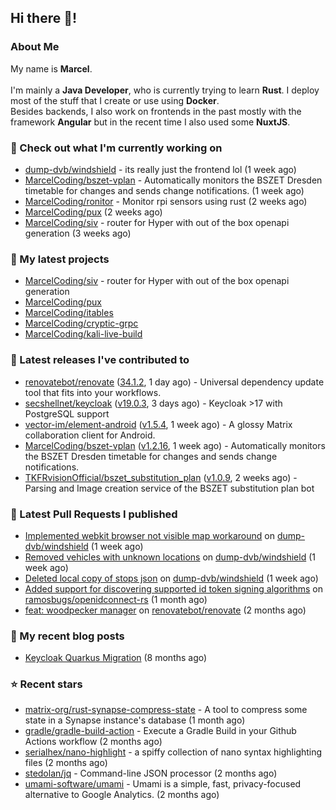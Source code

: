 ## Hi there 👋!




### About Me

My name is **Marcel**.
<br><br>
I'm mainly a **Java Developer**, who is currently trying to learn **Rust**. I deploy most of the stuff that I create or use using **Docker**.
<br>
Besides backends, I also work on frontends in the past mostly with the framework **Angular** but in the recent time I also used some **NuxtJS**. 



### 👷 Check out what I'm currently working on

- [dump-dvb/windshield](https://github.com/dump-dvb/windshield) - its really just the frontend lol (1 week ago)
- [MarcelCoding/bszet-vplan](https://github.com/MarcelCoding/bszet-vplan) - Automatically monitors the BSZET Dresden timetable for changes and sends change notifications.  (1 week ago)
- [MarcelCoding/ronitor](https://github.com/MarcelCoding/ronitor) - Monitor rpi sensors using rust (2 weeks ago)
- [MarcelCoding/pux](https://github.com/MarcelCoding/pux) (2 weeks ago)
- [MarcelCoding/siv](https://github.com/MarcelCoding/siv) - router for Hyper with out of the box openapi generation (3 weeks ago)

### 🌱 My latest projects

- [MarcelCoding/siv](https://github.com/MarcelCoding/siv) - router for Hyper with out of the box openapi generation
- [MarcelCoding/pux](https://github.com/MarcelCoding/pux)
- [MarcelCoding/itables](https://github.com/MarcelCoding/itables)
- [MarcelCoding/cryptic-grpc](https://github.com/MarcelCoding/cryptic-grpc)
- [MarcelCoding/kali-live-build](https://github.com/MarcelCoding/kali-live-build)

### 🔭 Latest releases I've contributed to

- [renovatebot/renovate](https://github.com/renovatebot/renovate) ([34.1.2](https://github.com/renovatebot/renovate/releases/tag/34.1.2), 1 day ago) - Universal dependency update tool that fits into your workflows.
- [secshellnet/keycloak](https://github.com/secshellnet/keycloak) ([v19.0.3](https://github.com/secshellnet/keycloak/releases/tag/v19.0.3), 3 days ago) - Keycloak &gt;17 with PostgreSQL support
- [vector-im/element-android](https://github.com/vector-im/element-android) ([v1.5.4](https://github.com/vector-im/element-android/releases/tag/v1.5.4), 1 week ago) - A glossy Matrix collaboration client for Android.
- [MarcelCoding/bszet-vplan](https://github.com/MarcelCoding/bszet-vplan) ([v1.2.16](https://github.com/MarcelCoding/bszet-vplan/releases/tag/v1.2.16), 1 week ago) - Automatically monitors the BSZET Dresden timetable for changes and sends change notifications. 
- [TKFRvisionOfficial/bszet_substitution_plan](https://github.com/TKFRvisionOfficial/bszet_substitution_plan) ([v1.0.9](https://github.com/TKFRvisionOfficial/bszet_substitution_plan/releases/tag/v1.0.9), 2 weeks ago) - Parsing and Image creation service of the BSZET substitution plan bot

### 🔨 Latest Pull Requests I published

- [Implemented webkit browser not visible map workaround](https://github.com/dump-dvb/windshield/pull/9) on [dump-dvb/windshield](https://github.com/dump-dvb/windshield) (1 week ago)
- [Removed vehicles with unknown locations](https://github.com/dump-dvb/windshield/pull/8) on [dump-dvb/windshield](https://github.com/dump-dvb/windshield) (1 week ago)
- [Deleted local copy of stops json](https://github.com/dump-dvb/windshield/pull/6) on [dump-dvb/windshield](https://github.com/dump-dvb/windshield) (1 week ago)
- [Added support for discovering supported id token signing algorithms](https://github.com/ramosbugs/openidconnect-rs/pull/87) on [ramosbugs/openidconnect-rs](https://github.com/ramosbugs/openidconnect-rs) (1 month ago)
- [feat: woodpecker manager](https://github.com/renovatebot/renovate/pull/17297) on [renovatebot/renovate](https://github.com/renovatebot/renovate) (2 months ago)

### 📜 My recent blog posts

- [Keycloak Quarkus Migration](https://m4rc3l.de/blog/keycloak-quarkus-migration) (8 months ago)

### ⭐ Recent stars

- [matrix-org/rust-synapse-compress-state](https://github.com/matrix-org/rust-synapse-compress-state) - A tool to compress some state in a Synapse instance&#39;s database (1 month ago)
- [gradle/gradle-build-action](https://github.com/gradle/gradle-build-action) - Execute a Gradle Build in your Github Actions workflow (2 months ago)
- [serialhex/nano-highlight](https://github.com/serialhex/nano-highlight) - a spiffy collection of nano syntax highlighting files (2 months ago)
- [stedolan/jq](https://github.com/stedolan/jq) - Command-line JSON processor (2 months ago)
- [umami-software/umami](https://github.com/umami-software/umami) - Umami is a simple, fast, privacy-focused alternative to Google Analytics. (2 months ago)
